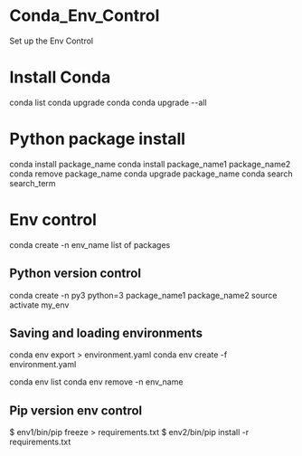 # Conda_Env_Control
Set up the Env Control

# Install Conda
conda list
conda upgrade conda
conda upgrade --all

# Python package install
conda install package_name
conda install package_name1 package_name2
conda remove package_name
conda upgrade package_name
conda search search_term

# Env control
conda create -n env_name list of packages

## Python version control
conda create -n py3 python=3 package_name1 package_name2
source activate my_env

## Saving and loading environments
conda env export > environment.yaml
conda env create -f environment.yaml

conda env list
conda env remove -n env_name

## Pip version env control
$ env1/bin/pip freeze > requirements.txt
$ env2/bin/pip install -r requirements.txt
